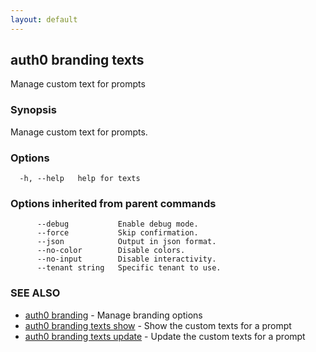 ```yaml
---
layout: default
---
```

## auth0 branding texts

Manage custom text for prompts

### Synopsis

Manage custom text for prompts.

### Options

```
  -h, --help   help for texts
```

### Options inherited from parent commands

```
      --debug           Enable debug mode.
      --force           Skip confirmation.
      --json            Output in json format.
      --no-color        Disable colors.
      --no-input        Disable interactivity.
      --tenant string   Specific tenant to use.
```

### SEE ALSO

* [auth0 branding](auth0_branding.md)	 - Manage branding options
* [auth0 branding texts show](auth0_branding_texts_show.md)	 - Show the custom texts for a prompt
* [auth0 branding texts update](auth0_branding_texts_update.md)	 - Update the custom texts for a prompt

